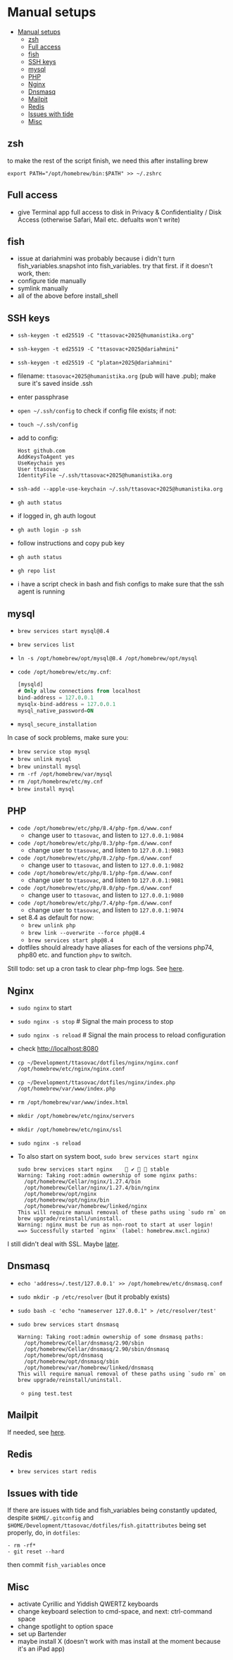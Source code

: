 # Manual setups

<!-- @import "[TOC]" {cmd="toc" depthFrom=1 depthTo=6 orderedList=false} -->

<!-- code_chunk_output -->

- [Manual setups](#manual-setups)
  - [zsh](#zsh)
  - [Full access](#full-access)
  - [fish](#fish)
  - [SSH keys](#ssh-keys)
  - [mysql](#mysql)
  - [PHP](#php)
  - [Nginx](#nginx)
  - [Dnsmasq](#dnsmasq)
  - [Mailpit](#mailpit)
  - [Redis](#redis)
  - [Issues with tide](#issues-with-tide)
  - [Misc](#misc)

<!-- /code_chunk_output -->

## zsh

to make the rest of the script finish, we need this after installing brew

`export PATH="/opt/homebrew/bin:$PATH" >> ~/.zshrc`

## Full access

- give Terminal app full access to disk in Privacy & Confidentiality / Disk Access (otherwise Safari, Mail etc. defualts won't write)

## fish

- issue at dariahmini was probably because i didn't turn fish_variables.snapshot into fish_variables. try that first. if it doesn't work, then:
- configure tide manually
- symlink manually
- all of the above before install_shell

## SSH keys

- `ssh-keygen -t ed25519 -C "ttasovac+2025@humanistika.org"`
- `ssh-keygen -t ed25519 -C "ttasovac+2025@dariahmini"`
- `ssh-keygen -t ed25519 -C "platan+2025@dariahmini"`
- filename: `ttasovac+2025@humanistika.org` (pub will have .pub); make sure it's saved inside .ssh
- enter passphrase
- `open ~/.ssh/config`  to check if config file exists; if not:
- `touch ~/.ssh/config`
- add to config:
  
  ```config
  Host github.com
  AddKeysToAgent yes
  UseKeychain yes
  User ttasovac
  IdentityFile ~/.ssh/ttasovac+2025@humanistika.org
  ```

- `ssh-add --apple-use-keychain ~/.ssh/ttasovac+2025@humanistika.org`

- `gh auth status`
- if logged in, gh auth logout
- `gh auth login -p ssh`
- follow instructions and copy pub key
- `gh auth status`
- `gh repo list`
- i have a script check in bash and fish configs to make sure that the ssh agent is running

## mysql

- `brew services start mysql@8.4`
- `brew services list`
- `ln -s /opt/homebrew/opt/mysql@8.4 /opt/homebrew/opt/mysql`
- `code /opt/homebrew/etc/my.cnf`:
  
  ```sql
  [mysqld]
  # Only allow connections from localhost
  bind-address = 127.0.0.1
  mysqlx-bind-address = 127.0.0.1
  mysql_native_password=ON
  ```  

- `mysql_secure_installation`

In case of sock problems, make sure you:

- `brew service stop mysql`
- `brew unlink mysql`
- `brew uninstall mysql`
- `rm -rf /opt/homebrew/var/mysql`
- `rm /opt/homebrew/etc/my.cnf`
- `brew install mysql`

## PHP

- `code /opt/homebrew/etc/php/8.4/php-fpm.d/www.conf`
  - change user to `ttasovac`, and listen to `127.0.0.1:9084`
- `code /opt/homebrew/etc/php/8.3/php-fpm.d/www.conf`
  - change user to `ttasovac`, and listen to `127.0.0.1:9083`
- `code /opt/homebrew/etc/php/8.2/php-fpm.d/www.conf`
  - change user to `ttasovac`, and listen to `127.0.0.1:9082`
- `code /opt/homebrew/etc/php/8.1/php-fpm.d/www.conf`
  - change user to `ttasovac`, and listen to `127.0.0.1:9081`
- `code /opt/homebrew/etc/php/8.0/php-fpm.d/www.conf`
  - change user to `ttasovac`, and listen to `127.0.0.1:9080`
- `code /opt/homebrew/etc/php/7.4/php-fpm.d/www.conf`
  - change user to `ttasovac`, and listen to `127.0.0.1:9074`
- set 8.4 as default for now:
  - `brew unlink php`
  - `brew link --overwrite --force php@8.4`
  - `brew services start php@8.4`
- dotfiles should already have aliases for each of the versions php74, php80 etc. and function `phpv` to switch.

Still todo: set up a cron task to clear php-fmp logs. See [here](https://kevdees.com/how-to-clear-php-fpm-logs-daily-on-macos/).

## Nginx

- `sudo nginx` to start
- `sudo nginx -s stop`   # Signal the main process to stop
- `sudo nginx -s reload` # Signal the main process to reload configuration
- check <http://localhost:8080>
- `cp ~/Development/ttasovac/dotfiles/nginx/nginx.conf /opt/homebrew/etc/nginx/nginx.conf`
- `cp ~/Development/ttasovac/dotfiles/nginx/index.php /opt/homebrew/var/www/index.php`
- `rm /opt/homebrew/var/www/index.html`
- `mkdir /opt/homebrew/etc/nginx/servers`
- `mkdir /opt/homebrew/etc/nginx/ssl`
- `sudo nginx -s reload`
- To also start on system boot, `sudo brew services start nginx`
  
  ```shell
  sudo brew services start nginx     ✔   stable
  Warning: Taking root:admin ownership of some nginx paths:
    /opt/homebrew/Cellar/nginx/1.27.4/bin
    /opt/homebrew/Cellar/nginx/1.27.4/bin/nginx
    /opt/homebrew/opt/nginx
    /opt/homebrew/opt/nginx/bin
    /opt/homebrew/var/homebrew/linked/nginx
  This will require manual removal of these paths using `sudo rm` on
  brew upgrade/reinstall/uninstall.
  Warning: nginx must be run as non-root to start at user login!
  ==> Successfully started `nginx` (label: homebrew.mxcl.nginx)
  ```

I still didn't deal with SSL. Maybe [later](https://kevdees.com/install-nginx-amp-multiple-php-versions-on-macos-15-sequoia/).

## Dnsmasq

- `echo 'address=/.test/127.0.0.1' >> /opt/homebrew/etc/dnsmasq.conf`
- `sudo mkdir -p /etc/resolver` (but it probably exists)
- `sudo bash -c 'echo "nameserver 127.0.0.1" > /etc/resolver/test'`
- `sudo brew services start dnsmasq`

  ```shell
  Warning: Taking root:admin ownership of some dnsmasq paths:
    /opt/homebrew/Cellar/dnsmasq/2.90/sbin
    /opt/homebrew/Cellar/dnsmasq/2.90/sbin/dnsmasq
    /opt/homebrew/opt/dnsmasq
    /opt/homebrew/opt/dnsmasq/sbin
    /opt/homebrew/var/homebrew/linked/dnsmasq
  This will require manual removal of these paths using `sudo rm` on brew upgrade/reinstall/uninstall.
  ```
  
  - `ping test.test`

## Mailpit

If needed, see [here](https://kevdees.com/install-nginx-amp-multiple-php-versions-on-macos-15-sequoia/#mailpit).

## Redis

- `brew services start redis`

## Issues with tide

If there are issues with tide and fish_variables being constantly updated, despite `$HOME/.gitconfig`  and `$HOME/Development/ttasovac/dotfiles/fish.gitattributes` being set properly, do, in `dotfiles`:

```shell
- rm -rf*
- git reset --hard
```

then commit `fish_variables` once

## Misc

- activate Cyrillic and Yiddish QWERTZ keyboards
- change keyboard selection to cmd-space, and next: ctrl-command space
- change spotlight to option space
- set up Bartender
- maybe install X (doesn't work with mas install at the moment because it's an iPad app)
